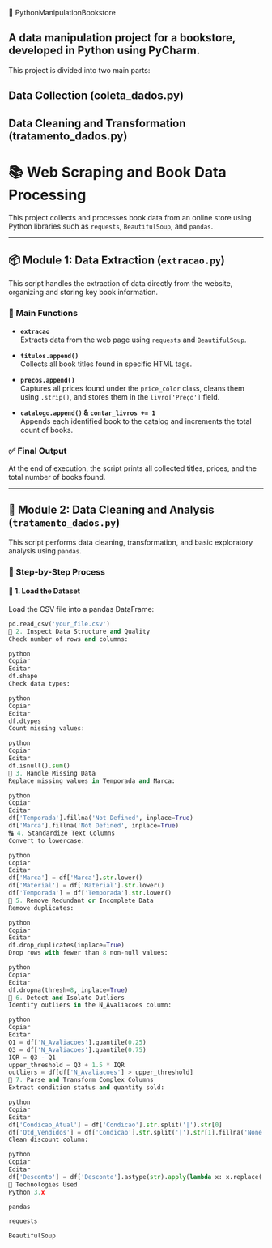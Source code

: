 📘 PythonManipulationBookstore
## A data manipulation project for a bookstore, developed in Python using PyCharm.
This project is divided into two main parts:

## Data Collection (coleta_dados.py)

## Data Cleaning and Transformation (tratamento_dados.py)

# 📚 Web Scraping and Book Data Processing

This project collects and processes book data from an online store using Python libraries such as `requests`, `BeautifulSoup`, and `pandas`.

---

## 📦 Module 1: Data Extraction (`extracao.py`)

This script handles the extraction of data directly from the website, organizing and storing key book information.

### 🔧 Main Functions

- **`extracao`**  
  Extracts data from the web page using `requests` and `BeautifulSoup`.

- **`titulos.append()`**  
  Collects all book titles found in specific HTML tags.

- **`precos.append()`**  
  Captures all prices found under the `price_color` class, cleans them using `.strip()`, and stores them in the `livro['Preço']` field.

- **`catalogo.append()` & `contar_livros += 1`**  
  Appends each identified book to the catalog and increments the total count of books.

### ✅ Final Output

At the end of execution, the script prints all collected titles, prices, and the total number of books found.

---

## 🧹 Module 2: Data Cleaning and Analysis (`tratamento_dados.py`)

This script performs data cleaning, transformation, and basic exploratory analysis using `pandas`.

### 🔄 Step-by-Step Process

#### 📂 1. Load the Dataset

Load the CSV file into a pandas DataFrame:

```python
pd.read_csv('your_file.csv')
🧪 2. Inspect Data Structure and Quality
Check number of rows and columns:

python
Copiar
Editar
df.shape
Check data types:

python
Copiar
Editar
df.dtypes
Count missing values:

python
Copiar
Editar
df.isnull().sum()
🧼 3. Handle Missing Data
Replace missing values in Temporada and Marca:

python
Copiar
Editar
df['Temporada'].fillna('Not Defined', inplace=True)
df['Marca'].fillna('Not Defined', inplace=True)
🔠 4. Standardize Text Columns
Convert to lowercase:

python
Copiar
Editar
df['Marca'] = df['Marca'].str.lower()
df['Material'] = df['Material'].str.lower()
df['Temporada'] = df['Temporada'].str.lower()
🧹 5. Remove Redundant or Incomplete Data
Remove duplicates:

python
Copiar
Editar
df.drop_duplicates(inplace=True)
Drop rows with fewer than 8 non-null values:

python
Copiar
Editar
df.dropna(thresh=8, inplace=True)
🚨 6. Detect and Isolate Outliers
Identify outliers in the N_Avaliacoes column:

python
Copiar
Editar
Q1 = df['N_Avaliacoes'].quantile(0.25)
Q3 = df['N_Avaliacoes'].quantile(0.75)
IQR = Q3 - Q1
upper_threshold = Q3 + 1.5 * IQR
outliers = df[df['N_Avaliacoes'] > upper_threshold]
🧩 7. Parse and Transform Complex Columns
Extract condition status and quantity sold:

python
Copiar
Editar
df['Condicao_Atual'] = df['Condicao'].str.split('|').str[0]
df['Qtd_Vendidos'] = df['Condicao'].str.split('|').str[1].fillna('None')
Clean discount column:

python
Copiar
Editar
df['Desconto'] = df['Desconto'].astype(str).apply(lambda x: x.replace('%', ''))
📌 Technologies Used
Python 3.x

pandas

requests

BeautifulSoup
